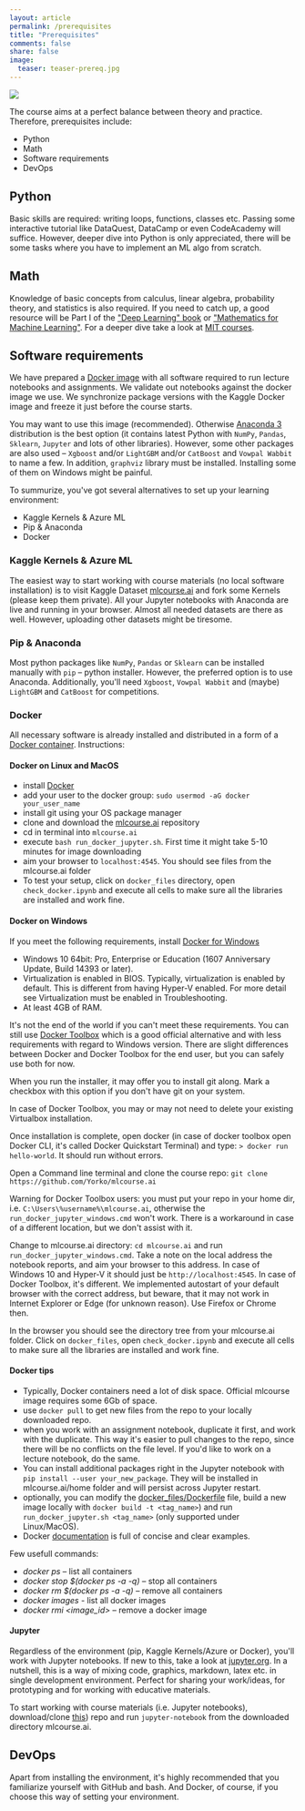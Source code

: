 ```yaml
---
layout: article
permalink: /prerequisites
title: "Prerequisites"
comments: false
share: false
image:
  teaser: teaser-prereq.jpg
---
```


<img src='../images/teaser-prereq.jpg'>

The course aims at a perfect balance between theory and practice. Therefore, prerequisites include:
 - Python
 - Math
 - Software requirements
 - DevOps

## Python
Basic skills are required: writing loops, functions, classes etc. Passing some interactive tutorial like DataQuest, DataCamp or even CodeAcademy will suffice. However, deeper dive into Python is only appreciated, there will be some tasks where you have to implement an ML algo from scratch.

## Math
Knowledge of basic concepts from calculus, linear algebra, probability theory, and statistics is also required. If you need to catch up, a good resource will be Part I of the ["Deep Learning" book](http://www.deeplearningbook.org/) or ["Mathematics for Machine Learning"](https://mml-book.github.io/). For a deeper dive take a look at [MIT courses](https://ocw.mit.edu/courses/mathematics/).

## Software requirements
We have prepared a [Docker image](https://cloud.docker.com/u/festline/repository/docker/festline/mlcourse_ai) with all software required to run lecture notebooks and assignments. We validate out notebooks against the docker image we use. We synchronize package versions with the Kaggle Docker image and freeze it just before the course starts.

You may want to use this image (recommended). Otherwise [Anaconda 3](https://www.anaconda.com/download/) distribution is the best option (it contains latest Python with `NumPy`, `Pandas`, `Sklearn`, `Jupyter` and lots of other libraries). However, some other packages are also used – `Xgboost` and/or `LightGBM` and/or `CatBoost` and `Vowpal Wabbit` to name a few. In addition, `graphviz` library must be installed. Installing some of them on Windows might be painful.

To summurize, you've got several alternatives to set up your learning environment:
 - Kaggle Kernels & Azure ML
 - Pip & Anaconda
 - Docker

### Kaggle Kernels & Azure ML
The easiest way to start working with course materials (no local software installation) is to visit Kaggle Dataset [mlcourse.ai](https://www.kaggle.com/kashnitsky/mlcourse) and fork some Kernels (please keep them private). All your Jupyter notebooks with Anaconda are live and running in your browser. Almost all needed datasets are there as well. However, uploading other datasets might be tiresome. 

### Pip & Anaconda
Most python packages like `NumPy`, `Pandas` or  `Sklearn` can be installed manually with `pip` – python installer. However, the preferred option is to use Anaconda. Additionally, you'll need `Xgboost`, `Vowpal Wabbit` and (maybe) `LightGBM` and `CatBoost` for competitions. 

### Docker
All necessary software is already installed and distributed in a form of a [Docker container](https://cloud.docker.com/u/festline/repository/docker/festline/mlcourse_ai). Instructions:

#### Docker on Linux and MacOS
 - install [Docker](https://docs.docker.com/engine/installation/)
 - add your user to the docker group: `sudo usermod -aG docker your_user_name`
 - install git using your OS package manager
 - clone and download the [mlcourse.ai](https://github.com/Yorko/mlcourse.ai) repository
 - cd in terminal into `mlcourse.ai`
 - execute `bash run_docker_jupyter.sh`. First time it might take 5-10 minutes for image downloading
 - aim your browser to `localhost:4545`. You should see files from the mlcourse.ai folder
 - To test your setup, click on `docker_files` directory, open `check_docker.ipynb` and  execute all cells to make sure all the libraries are installed and work fine.

#### Docker on Windows

If you meet the following requirements, install [Docker for Windows](https://docs.docker.com/docker-for-windows/install/)

 - Windows 10 64bit: Pro, Enterprise or Education (1607 Anniversary Update, Build 14393 or later).
 - Virtualization is enabled in BIOS. Typically, virtualization is enabled by default. This is different from having Hyper-V enabled. For    more detail see Virtualization must be enabled in Troubleshooting.
 - At least 4GB of RAM.

It's not the end of the world if you can't meet these requirements. 
You can still use [Docker Toolbox](https://docs.docker.com/toolbox/overview) which is a good official alternative and with less requirements with regard to Windows version. There are slight differences between Docker and Docker Toolbox for the end user, but you can safely use both for now. 

When you run the installer, it may offer you to install git along. Mark a checkbox with this option if you don't have git on your system.

In case of Docker Toolbox, you may or may not need to delete your existing Virtualbox installation.

Once installation is complete, open docker (in case of docker toolbox open Docker CLI, it's called Docker Quickstart Terminal) and type: `> docker run hello-world`. It should run without errors.

Open a Command line terminal and clone the course repo: `git clone https://github.com/Yorko/mlcourse.ai`

Warning for Docker Toolbox users: you must put your repo in your home dir, i.e. `C:\Users\%username%\mlcourse.ai`, otherwise the `run_docker_jupyter_windows.cmd` won't work. There is a workaround in case of a different location, but we don't assist with it.

Change to mlcourse.ai directory: `cd mlcourse.ai` and run `run_docker_jupyter_windows.cmd`. Take a note on the local address the notebook reports, and aim your browser to this address. In case of Windows 10 and Hyper-V it should just be `http://localhost:4545`. In case of Docker Toolbox, it's different. We implemented autostart of your default browser with the correct address, but beware, that it may not work in Internet Explorer or Edge (for unknown reason). Use Firefox or Chrome then.

In the browser you should see the directory tree from your mlcourse.ai folder. Click on `docker_files`, open `check_docker.ipynb` and execute all cells to make sure all the libraries are installed and work fine.
 
#### Docker tips
- Typically, Docker containers need a lot of disk space. Official mlcourse image requires some 6Gb of space.
- use `docker pull` to get new files from the repo to your locally downloaded repo.
- when you work with an assignment notebook, duplicate it first, and work with the duplicate. This way it's easier to pull changes to the repo, since there will be no conflicts on the file level. If you'd like to work on a lecture notebook, do the same.
- You can install additional packages right in the Jupyter notebook with `pip install --user your_new_package`. They will be installed in mlcourse.ai/home folder and will persist across Jupyter restart.
- optionally, you can modify the [docker_files/Dockerfile](https://github.com/Yorko/mlcourse.ai/blob/master/docker_files/Dockerfile) file, build a new image locally with `docker build -t <tag_name>`) and run `run_docker_jupyter.sh <tag_name>` (only supported under Linux/MacOS).
- Docker [documentation](https://docs.docker.com/engine/getstarted/) is full of concise and clear examples. 

Few usefull commands:

- *docker ps* – list all containers
- *docker stop $(docker ps -a -q)* – stop all containers
- *docker rm $(docker ps -a -q)* – remove all containers
- *docker images* - list all docker images
- *docker rmi \<image_id\>* – remove a docker image


#### Jupyter
Regardless of the environment (pip, Kaggle Kernels/Azure or Docker), you'll work with Jupyter notebooks. If new to this, take a look at [jupyter.org](http://jupyter.org/). In a nutshell, this is a way of mixing code, graphics, markdown, latex etc. in single development environment. Perfect for sharing your work/ideas, for prototyping and for working with educative materials. 

To start working with course materials (i.e. Jupyter notebooks), download/clone [this](https://github.com/Yorko/mlcourse.ai)) repo and run `jupyter-notebook` from the downloaded directory mlcourse.ai.

## DevOps
Apart from installing the environment, it's highly recommended that you familiarize yourself with GitHub and bash. And Docker, of course, if you choose this way of setting your environment.

